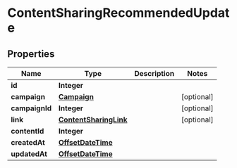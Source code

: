 # ContentSharingRecommendedUpdate

## Properties
Name | Type | Description | Notes
------------ | ------------- | ------------- | -------------
**id** | **Integer** |  | 
**campaign** | [**Campaign**](Campaign.md) |  |  [optional]
**campaignId** | **Integer** |  |  [optional]
**link** | [**ContentSharingLink**](ContentSharingLink.md) |  |  [optional]
**contentId** | **Integer** |  | 
**createdAt** | [**OffsetDateTime**](OffsetDateTime.md) |  | 
**updatedAt** | [**OffsetDateTime**](OffsetDateTime.md) |  | 
